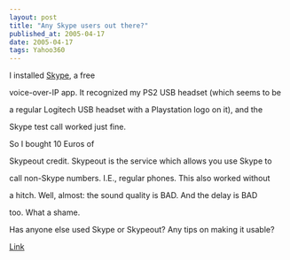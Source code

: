 ```yaml
---
layout: post
title: "Any Skype users out there?"
published_at: 2005-04-17
date: 2005-04-17
tags: Yahoo360
---
```


I installed [Skype](http://www.skype.com), a free  

voice-over-IP app. It recognized my PS2 USB headset (which seems to be  

a regular Logitech USB headset with a Playstation logo on it), and the  

Skype test call worked just fine.  

 So I bought 10 Euros of  

Skypeout credit. Skypeout is the service which allows you use Skype to  

call non-Skype numbers. I.E., regular phones. This also worked without  

a hitch. Well, almost: the sound quality is BAD. And the delay is BAD  

too. What a shame.  

 Has anyone else used Skype or Skypeout? Any tips on making it usable?  

 [Link]()  